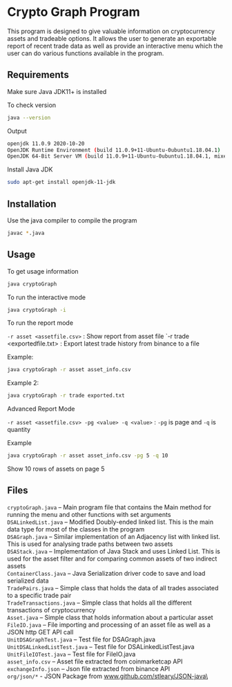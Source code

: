 # Crypto Graph Program

This program is designed to give valuable information on cryptocurrency assets and tradeable options. It allows the user to generate an exportable report of recent trade data as well as provide an interactive menu which the user can do various functions available in the program.

## Requirements

Make sure Java JDK11+ is installed

To check version
```bash
java --version
```
Output

```bash
openjdk 11.0.9 2020-10-20
OpenJDK Runtime Environment (build 11.0.9+11-Ubuntu-0ubuntu1.18.04.1)
OpenJDK 64-Bit Server VM (build 11.0.9+11-Ubuntu-0ubuntu1.18.04.1, mixed mode, sharing)

```

Install Java JDK

```bash
sudo apt-get install openjdk-11-jdk
```

## Installation

Use the java compiler to compile the program

```bash
javac *.java
```

## Usage

To get usage information

```bash
java cryptoGraph
```

To run the interactive mode

```bash
java cryptoGraph -i
```

To run the report mode

`-r asset <assetfile.csv>` : Show report from asset file
`-r trade <exportedfile.txt> : Export latest trade history from binance to a file

Example:
```bash
java cryptoGraph -r asset asset_info.csv
```

Example 2:
```bash
java cryptoGraph -r trade exported.txt
```

Advanced Report Mode

`-r asset <assetfile.csv> -pg <value> -q <value>` : `-pg` is page and `-q` is quantity

Example
```bash
java cryptoGraph -r asset asset_info.csv -pg 5 -q 10
```
Show 10 rows of assets on page 5

## Files
`cryptoGraph.java` – Main program file that contains the Main method for running the menu and other functions with set arguments\
`DSALinkedList.java` – Modified Doubly-ended linked list. This is the main data type for most of the classes in the program\
`DSAGraph.java` – Similar implementation of an Adjacency list with linked list. This is used for analysing trade paths between two assets\
`DSAStack.java` – Implementation of Java Stack and uses Linked List. This is used for the asset filter and for comparing common assets of two indirect assets\
`ContainerClass.java` – Java Serialization driver code to save and load serialized data\
`TradePairs.java` – Simple class that holds the data of all trades associated to a specific trade pair\
`TradeTransactions.java` – Simple class that holds all the different transactions of cryptocurrency\
`Asset.java` – Simple class that holds information about a particular asset\
`FileIO.java` – File importing and processing of an asset file as well as a JSON http GET API call\
`UnitDSAGraphTest.java` – Test file for DSAGraph.java\
`UnitDSALinkedListTest.java` – Test file for DSALinkedListTest.java\
`UnitFileIOTest.java` – Test file for FileIO.java\
`asset_info.csv` – Asset file extracted from coinmarketcap API\
`exchangeInfo.json` – Json file extracted from binance API\
`org/json/*` - JSON Package from www.github.com/stleary/JSON-java\

